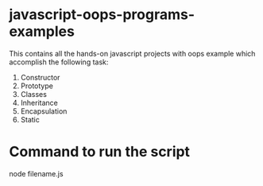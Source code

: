 # javascript-oops-programs-examples
This contains all the hands-on javascript projects with oops example which accomplish the following task:
1. Constructor
2. Prototype
3. Classes
4. Inheritance
5. Encapsulation
6. Static

# Command to run the script
node filename.js
